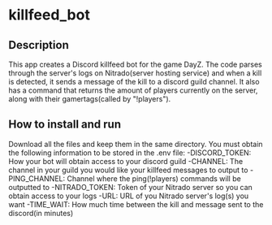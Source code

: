 # killfeed_bot

## Description
This app creates a Discord killfeed bot for the game DayZ. The code parses through the server's logs on Nitrado(server hosting service) and when a kill is detected,
it sends a message of the kill to a discord guild channel. It also has a command that returns the amount of players currently on the server, along with their
gamertags(called by "!players").

## How to install and run

Download all the files and keep them in the same directory.
You must obtain the following information to be stored in the .env file:
  -DISCORD_TOKEN: How your bot will obtain access to your discord guild
  -CHANNEL: The channel in your guild you would like your killfeed messages to output to
  -PING_CHANNEL: Channel where the ping(!players) commands will be outputted to
  -NITRADO_TOKEN: Token of your Nitrado server so you can obtain access to your logs
  -URL: URL of you Nitrado server's log(s) you want
  -TIME_WAIT: How much time between the kill and message sent to the discord(in minutes)


